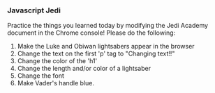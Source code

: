 ### Javascript Jedi

Practice the things you learned today by modifying the Jedi Academy document in the Chrome console! Please do the following:

1. Make the Luke and Obiwan lightsabers appear in the browser
2. Change the text on the first 'p' tag to "Changing text!!"
3. Change the color of the 'h1'
4. Change the length and/or color of a lightsaber
5. Change the font
6. Make Vader's handle blue.
